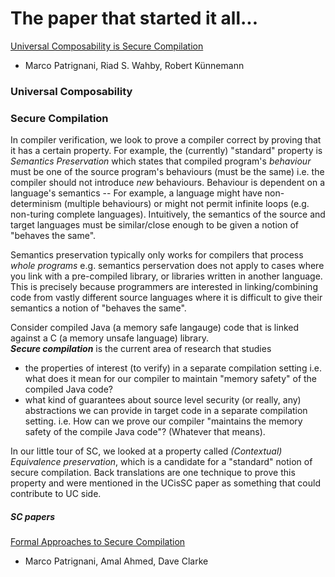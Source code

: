 # The paper that started it all...

[Universal Composability is Secure Compilation](https://arxiv.org/pdf/1910.08634.pdf)
- Marco Patrignani, Riad S. Wahby, Robert Künnemann

### Universal Composability

### Secure Compilation

In compiler verification, we look to prove a compiler correct by proving that it has a certain property.
For example, the (currently) "standard" property is _Semantics Preservation_ which states that compiled
program's _behaviour_ must be one of the source program's behaviours (must be the same) i.e. the compiler should not introduce _new_ behaviours.
Behaviour is dependent on a language's semantics -- For example, a language might have non-determinism (multiple behaviours) or might not
permit infinite loops (e.g. non-turing complete languages). Intuitively, the semantics of the source and target languages must be
similar/close enough to be given a notion of "behaves the same".  

Semantics preservation typically only works for compilers that process _whole programs_ e.g. semantics perservation does not apply
to cases where you link with a pre-compiled library, or libraries written in another language. This is precisely because programmers
are interested in linking/combining code from vastly different source languages where it is difficult to give their semantics a notion of "behaves the same".  

Consider compiled Java (a memory safe langauge) code that is linked against a C (a memory unsafe language) library.  
***Secure compilation*** is the current area of research that studies
- the properties of interest (to verify) in a separate compilation setting  i.e. what does it mean for our compiler to
maintain "memory safety" of the compiled Java code?
- what kind of guarantees about source level security (or really, any) abstractions we can provide in target code in a separate compilation setting.
i.e. How can we prove our compiler "maintains the memory safety of the compile Java code"? (Whatever that means).

In our little tour of SC, we looked at a property called _(Contextual) Equivalence preservation_, which is a candidate for a "standard" notion of secure compilation.
Back translations are one technique to prove this property and were mentioned in the UCisSC paper as something that could contribute to UC side.

##### SC papers
[Formal Approaches to Secure Compilation](https://theory.stanford.edu/~mp/mp/Publications_files/main-full.pdf)
- Marco Patrignani, Amal Ahmed, Dave Clarke
